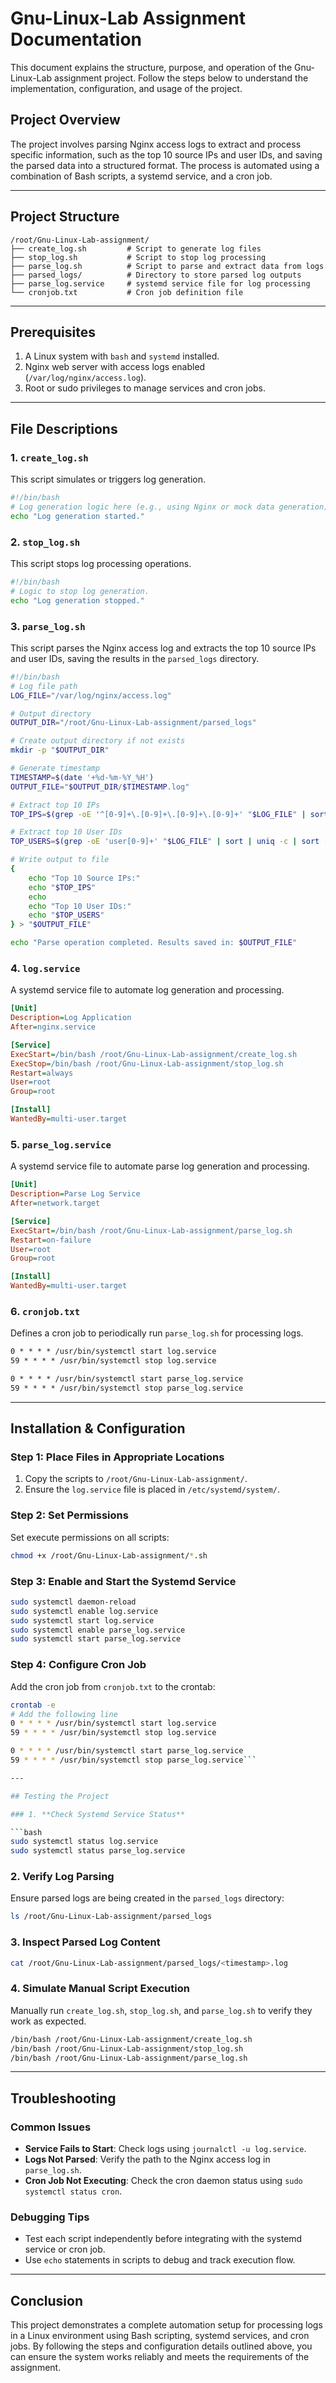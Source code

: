 # Gnu-Linux-Lab Assignment Documentation

This document explains the structure, purpose, and operation of the Gnu-Linux-Lab assignment project. Follow the steps below to understand the implementation, configuration, and usage of the project.

## Project Overview

The project involves parsing Nginx access logs to extract and process specific information, such as the top 10 source IPs and user IDs, and saving the parsed data into a structured format. The process is automated using a combination of Bash scripts, a systemd service, and a cron job.

---

## Project Structure

```
/root/Gnu-Linux-Lab-assignment/
├── create_log.sh         # Script to generate log files
├── stop_log.sh           # Script to stop log processing
├── parse_log.sh          # Script to parse and extract data from logs
├── parsed_logs/          # Directory to store parsed log outputs
├── parse_log.service     # systemd service file for log processing
└── cronjob.txt           # Cron job definition file
```

---

## Prerequisites

1. A Linux system with `bash` and `systemd` installed.
2. Nginx web server with access logs enabled (`/var/log/nginx/access.log`).
3. Root or sudo privileges to manage services and cron jobs.

---

## File Descriptions

### 1. **`create_log.sh`**

This script simulates or triggers log generation.

```bash
#!/bin/bash
# Log generation logic here (e.g., using Nginx or mock data generation).
echo "Log generation started."
```

### 2. **`stop_log.sh`**

This script stops log processing operations.

```bash
#!/bin/bash
# Logic to stop log generation.
echo "Log generation stopped."
```

### 3. **`parse_log.sh`**

This script parses the Nginx access log and extracts the top 10 source IPs and user IDs, saving the results in the `parsed_logs` directory.

```bash
#!/bin/bash
# Log file path
LOG_FILE="/var/log/nginx/access.log"

# Output directory
OUTPUT_DIR="/root/Gnu-Linux-Lab-assignment/parsed_logs"

# Create output directory if not exists
mkdir -p "$OUTPUT_DIR"

# Generate timestamp
TIMESTAMP=$(date '+%d-%m-%Y_%H')
OUTPUT_FILE="$OUTPUT_DIR/$TIMESTAMP.log"

# Extract top 10 IPs
TOP_IPS=$(grep -oE '^[0-9]+\.[0-9]+\.[0-9]+\.[0-9]+' "$LOG_FILE" | sort | uniq -c | sort -nr | head -n 10)

# Extract top 10 User IDs
TOP_USERS=$(grep -oE 'user[0-9]+' "$LOG_FILE" | sort | uniq -c | sort -nr | head -n 10)

# Write output to file
{
    echo "Top 10 Source IPs:"
    echo "$TOP_IPS"
    echo
    echo "Top 10 User IDs:"
    echo "$TOP_USERS"
} > "$OUTPUT_FILE"

echo "Parse operation completed. Results saved in: $OUTPUT_FILE"
```

### 4. **`log.service`**

A systemd service file to automate log generation and processing.

```ini
[Unit]
Description=Log Application
After=nginx.service

[Service]
ExecStart=/bin/bash /root/Gnu-Linux-Lab-assignment/create_log.sh
ExecStop=/bin/bash /root/Gnu-Linux-Lab-assignment/stop_log.sh
Restart=always
User=root
Group=root

[Install]
WantedBy=multi-user.target
```

### 5. **`parse_log.service`**

A systemd service file to automate parse log generation and processing.

```ini
[Unit]
Description=Parse Log Service
After=network.target

[Service]
ExecStart=/bin/bash /root/Gnu-Linux-Lab-assignment/parse_log.sh
Restart=on-failure
User=root
Group=root

[Install]
WantedBy=multi-user.target
```



### 6. **`cronjob.txt`**

Defines a cron job to periodically run `parse_log.sh` for processing logs.

```txt
0 * * * * /usr/bin/systemctl start log.service
59 * * * * /usr/bin/systemctl stop log.service

0 * * * * /usr/bin/systemctl start parse_log.service
59 * * * * /usr/bin/systemctl stop parse_log.service
```

---

## Installation & Configuration

### Step 1: Place Files in Appropriate Locations

1. Copy the scripts to `/root/Gnu-Linux-Lab-assignment/`.
2. Ensure the `log.service` file is placed in `/etc/systemd/system/`.

### Step 2: Set Permissions

Set execute permissions on all scripts:

```bash
chmod +x /root/Gnu-Linux-Lab-assignment/*.sh
```

### Step 3: Enable and Start the Systemd Service

```bash
sudo systemctl daemon-reload
sudo systemctl enable log.service
sudo systemctl start log.service
sudo systemctl enable parse_log.service
sudo systemctl start parse_log.service
```

### Step 4: Configure Cron Job

Add the cron job from `cronjob.txt` to the crontab:

```bash
crontab -e
# Add the following line
0 * * * * /usr/bin/systemctl start log.service
59 * * * * /usr/bin/systemctl stop log.service

0 * * * * /usr/bin/systemctl start parse_log.service
59 * * * * /usr/bin/systemctl stop parse_log.service```

---

## Testing the Project

### 1. **Check Systemd Service Status**

```bash
sudo systemctl status log.service
sudo systemctl status parse_log.service

```

### 2. **Verify Log Parsing**

Ensure parsed logs are being created in the `parsed_logs` directory:

```bash
ls /root/Gnu-Linux-Lab-assignment/parsed_logs
```

### 3. **Inspect Parsed Log Content**

```bash
cat /root/Gnu-Linux-Lab-assignment/parsed_logs/<timestamp>.log
```

### 4. **Simulate Manual Script Execution**

Manually run `create_log.sh`, `stop_log.sh`, and `parse_log.sh` to verify they work as expected.

```bash
/bin/bash /root/Gnu-Linux-Lab-assignment/create_log.sh
/bin/bash /root/Gnu-Linux-Lab-assignment/stop_log.sh
/bin/bash /root/Gnu-Linux-Lab-assignment/parse_log.sh
```

---

## Troubleshooting

### Common Issues

- **Service Fails to Start**: Check logs using `journalctl -u log.service`.
- **Logs Not Parsed**: Verify the path to the Nginx access log in `parse_log.sh`.
- **Cron Job Not Executing**: Check the cron daemon status using `sudo systemctl status cron`.

### Debugging Tips

- Test each script independently before integrating with the systemd service or cron job.
- Use `echo` statements in scripts to debug and track execution flow.

---

## Conclusion

This project demonstrates a complete automation setup for processing logs in a Linux environment using Bash scripting, systemd services, and cron jobs. By following the steps and configuration details outlined above, you can ensure the system works reliably and meets the requirements of the assignment.

